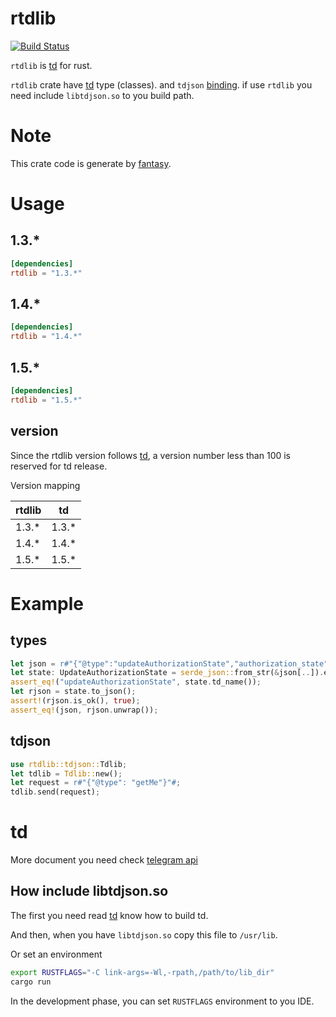 rtdlib
===

[![Build Status](https://api.travis-ci.org/fewensa/rtdlib.svg)](https://travis-ci.org/fewensa/rtdlib/)


`rtdlib` is [td](https://github.com/tdlib/td) for rust.

`rtdlib` crate have [td](https://github.com/tdlib/td) type (classes). and `tdjson` [binding](../fantasy/template/rtdlib/src/tdjson.rs). if use `rtdlib` you need include `libtdjson.so` to you build path.


# Note

This crate code is generate by [fantasy](https://github.com/fewensa/fantasy).


# Usage

## 1.3.*

```toml
[dependencies]
rtdlib = "1.3.*"
```

## 1.4.*

```toml
[dependencies]
rtdlib = "1.4.*"
```

## 1.5.*

```toml
[dependencies]
rtdlib = "1.5.*"
```

## version

Since the rtdlib version follows [td](https://github.com/tdlib/td), a version number less than 100 is reserved for td release.

Version mapping

| rtdlib    | td      |
|-----------|---------|
| 1.3.*     | 1.3.*   |
| 1.4.*     | 1.4.*   |
| 1.5.*     | 1.5.*   |


# Example

## types

```rust
let json = r#"{"@type":"updateAuthorizationState","authorization_state":{"@type":"authorizationStateWaitTdlibParameters"}}"#;
let state: UpdateAuthorizationState = serde_json::from_str(&json[..]).expect("Json fail");
assert_eq!("updateAuthorizationState", state.td_name());
let rjson = state.to_json();
assert!(rjson.is_ok(), true);
assert_eq!(json, rjson.unwrap());
```

## tdjson

```rust
use rtdlib::tdjson::Tdlib;
let tdlib = Tdlib::new();
let request = r#"{"@type": "getMe"}"#;
tdlib.send(request);
```


# td

More document you need check [telegram api](https://core.telegram.org/api)

## How include libtdjson.so

The first you need read [td](https://github.com/tdlib/td#building) know how to build td.

And then, when you have `libtdjson.so` copy this file to `/usr/lib`.

Or set an environment

```bash
export RUSTFLAGS="-C link-args=-Wl,-rpath,/path/to/lib_dir"
cargo run
```

In the development phase, you can set `RUSTFLAGS` environment to you IDE.


